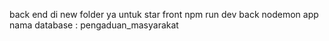 back end di new folder ya 
untuk star front npm run dev
back nodemon app
nama database : pengaduan_masyarakat
